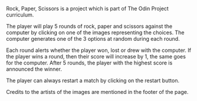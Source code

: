 Rock, Paper, Scissors is a project which is part of The Odin Project curriculum.

The player will play 5 rounds of rock, paper and scissors against the computer by clicking on one of the images representing the choices. The computer generates one of the 3 options at random during each round.

Each round alerts whether the player won, lost or drew with the computer. If the player wins a round, then their score will increase by 1, the same goes for the computer. After 5 rounds, the player with the highest score is announced the winner.

The player can always restart a match by clicking on the restart button.

Credits to the artists of the images are mentioned in the footer of the page.